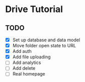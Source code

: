 # Drive Tutorial

## TODO

- [x] Set up database and data model
- [x] Move folder open state to URL
- [x] Add auth
- [x] Add file uploading
- [ ] Add analytics
- [ ] Add delete
- [ ] Real homepage
